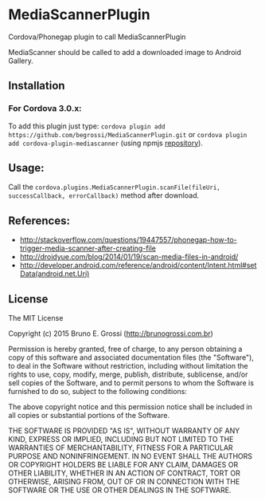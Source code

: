 # MediaScannerPlugin
Cordova/Phonegap plugin to call MediaScannerPlugin

MediaScanner should be called to add a downloaded image to Android Gallery.

Installation
------------

### For Cordova 3.0.x:

To add this plugin just type: `cordova plugin add https://github.com/begrossi/MediaScannerPlugin.git` or
`cordova plugin add cordova-plugin-mediascanner` (using npmjs [repository](https://www.npmjs.com/package/cordova-plugin-mediascanner)).


Usage:
------

Call the `cordova.plugins.MediaScannerPlugin.scanFile(fileUri, successCallback, errorCallback)` method after download.


References:
-----------
* http://stackoverflow.com/questions/19447557/phonegap-how-to-trigger-media-scanner-after-creating-file
* http://droidyue.com/blog/2014/01/19/scan-media-files-in-android/
* http://developer.android.com/reference/android/content/Intent.html#setData(android.net.Uri)


License
-------

The MIT License

Copyright (c) 2015 Bruno E. Grossi (http://brunogrossi.com.br)

Permission is hereby granted, free of charge, to any person obtaining a copy of this software and associated documentation files (the "Software"), to deal in the Software without restriction, including without limitation the rights to use, copy, modify, merge, publish, distribute, sublicense, and/or sell copies of the Software, and to permit persons to whom the Software is furnished to do so, subject to the following conditions:

The above copyright notice and this permission notice shall be included in all copies or substantial portions of the Software.

THE SOFTWARE IS PROVIDED "AS IS", WITHOUT WARRANTY OF ANY KIND, EXPRESS OR IMPLIED, INCLUDING BUT NOT LIMITED TO THE WARRANTIES OF MERCHANTABILITY, FITNESS FOR A PARTICULAR PURPOSE AND NONINFRINGEMENT. IN NO EVENT SHALL THE AUTHORS OR COPYRIGHT HOLDERS BE LIABLE FOR ANY CLAIM, DAMAGES OR OTHER LIABILITY, WHETHER IN AN ACTION OF CONTRACT, TORT OR OTHERWISE, ARISING FROM, OUT OF OR IN CONNECTION WITH THE SOFTWARE OR THE USE OR OTHER DEALINGS IN THE SOFTWARE.
